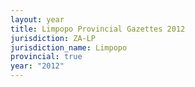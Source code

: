 ```yaml
---
layout: year
title: Limpopo Provincial Gazettes 2012
jurisdiction: ZA-LP
jurisdiction_name: Limpopo
provincial: true
year: "2012"
---
```

